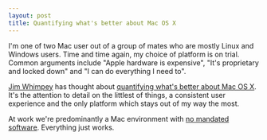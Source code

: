 ```yaml
---
layout: post
title: Quantifying what's better about Mac OS X
---
```


I'm one of two Mac user out of a group of mates who are mostly Linux and Windows users. Time and time again, my choice of platform is on trial. Common arguments include "Apple hardware is expensive", "It's proprietary and locked down" and "I can do everything I need to". 

[Jim Whimpey](http://jimwhimpey.com/) has thought about [quantifying what's better about Mac OS X](http://log.valhallaisland.com/post/126975664). It's the attention to detail on the littlest of things, a consistent user experience and the only platform which stays out of my way the most.

At work we're predominantly a Mac environment with [no mandated software](http://twitter.com/andrew_rock/status/2203657770). Everything just works.
